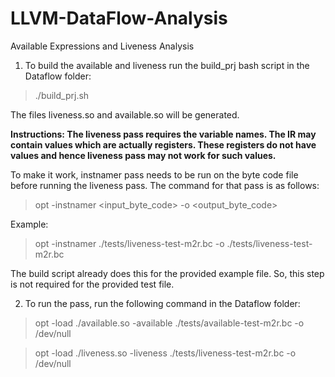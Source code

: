# LLVM-DataFlow-Analysis
Available Expressions and Liveness Analysis

1. To build the available and liveness run the build_prj bash script in the Dataflow folder:

> ./build_prj.sh

The files liveness.so and available.so will be generated.

**Instructions: The liveness pass requires the variable names. The IR may contain values which are actually registers.
These registers do not have values and hence liveness pass may not work for such values.**

To make it work, instnamer pass needs to be run on the byte code file before running the liveness pass. The command for that
pass is as follows:

> opt -instnamer <input_byte_code> -o <output_byte_code>

Example:

> opt -instnamer ./tests/liveness-test-m2r.bc  -o ./tests/liveness-test-m2r.bc 

The build script already does this for the provided example file. So, this step is not required for the provided test file.

2. To run the pass, run the following command in the Dataflow folder:

> opt -load ./available.so -available ./tests/available-test-m2r.bc -o /dev/null

> opt -load ./liveness.so -liveness ./tests/liveness-test-m2r.bc -o /dev/null
